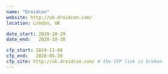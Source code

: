 ```yaml
---
name: "Droidcon"
website: http://uk.droidcon.com/
location: London, UK

date_start: 2020-10-29
date_end:   2020-10-30

cfp_start: 2019-11-08
cfp_end:   2020-05-30
cfp_site: http://uk.droidcon.com/ # the CFP link is broken
---
```

